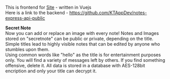 This is frontend for [Site](https://secretnote.netlify.app/) - written in Vuejs<br>
Here is a link to the backend - https://github.com/KTAppDev/notes-express-api-public <br>



<b>Secret Note</b><br>
Now you can add or replace an image with every note!
Notes and Images stored on "secretnote" can be public or private, depending on the title. Simple titles lead to highly visible notes that can be edited by anyone who stumbles upon them.<br>
Using common words like "hello" as the title is for entertainment purposes only. You will find a variety of messages left by others. If you find something offensive, delete it.
All data is stored in a database with AES-128bit encription and only your title can decrypt it.
